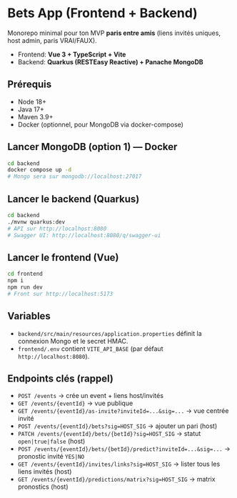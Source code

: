 # Bets App (Frontend + Backend)

Monorepo minimal pour ton MVP **paris entre amis** (liens invités uniques, host admin, paris VRAI/FAUX).
- Frontend: **Vue 3 + TypeScript + Vite**
- Backend: **Quarkus (RESTEasy Reactive) + Panache MongoDB**

## Prérequis
- Node 18+
- Java 17+
- Maven 3.9+
- Docker (optionnel, pour MongoDB via docker-compose)

## Lancer MongoDB (option 1) — Docker
```bash
cd backend
docker compose up -d
# Mongo sera sur mongodb://localhost:27017
```

## Lancer le backend (Quarkus)
```bash
cd backend
./mvnw quarkus:dev
# API sur http://localhost:8080
# Swagger UI: http://localhost:8080/q/swagger-ui
```

## Lancer le frontend (Vue)
```bash
cd frontend
npm i
npm run dev
# Front sur http://localhost:5173
```

## Variables
- `backend/src/main/resources/application.properties` définit la connexion Mongo et le secret HMAC.
- `frontend/.env` contient `VITE_API_BASE` (par défaut `http://localhost:8080`).

## Endpoints clés (rappel)
- `POST /events` → crée un event + liens host/invités
- `GET /events/{eventId}` → vue publique
- `GET /events/{eventId}/as-invite?inviteId=...&sig=...` → vue centrée invité
- `POST /events/{eventId}/bets?sig=HOST_SIG` → ajouter un pari (host)
- `PATCH /events/{eventId}/bets/{betId}?sig=HOST_SIG` → statut `open|true|false` (host)
- `POST /events/{eventId}/bets/{betId}/predict?inviteId=...&sig=...` → pronostic invité `YES|NO`
- `GET /events/{eventId}/invites/links?sig=HOST_SIG` → lister tous les liens invités (host)
- `GET /events/{eventId}/predictions/matrix?sig=HOST_SIG` → matrix pronostics (host)
